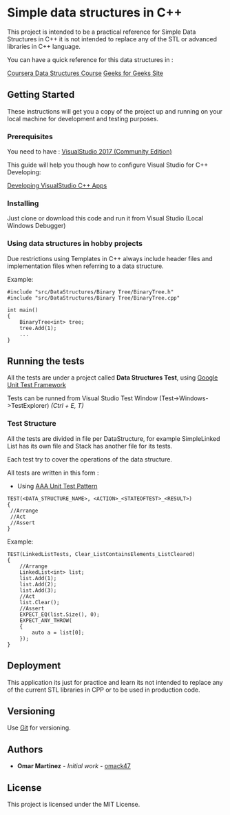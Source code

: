 # Simple data structures in C++
This project is intended to be a practical reference for Simple Data Structures in C++ it is not intended to replace any of the STL or advanced libraries in C++ language.

You can have a quick reference for this data structures in :

[Coursera Data Structures Course](https://www.coursera.org/learn/data-structures)
[Geeks for Geeks Site](https://www.geeksforgeeks.org/data-structures/)

## Getting Started

These instructions will get you a copy of the project up and running on your local machine for development and testing purposes. 

### Prerequisites

You need to have :
[VisualStudio 2017 (Community Edition)](https://visualstudio.microsoft.com/)

This guide will help you though how to configure Visual Studio for C++ Developing:

[Developing VisualStudio C++ Apps](https://blogs.msdn.microsoft.com/vcblog/2017/04/21/getting-started-with-visual-studio-for-c-and-cpp-development/)

### Installing

Just clone or download this code and run it from Visual Studio (Local Windows Debugger)

### Using data structures in hobby projects

Due restrictions using Templates in C++ always include header files and implementation files when referring to a data structure.

Example:

    #include "src/DataStructures/Binary Tree/BinaryTree.h"
    #include "src/DataStructures/Binary Tree/BinaryTree.cpp"

    int main()
    {
	    BinaryTree<int> tree;
	    tree.Add(1);
	    ...
	}
    

## Running the tests

All the tests are under a project called **Data Structures Test**, using [Google Unit Test Framework](https://github.com/google/googletest)

Tests can be runned from Visual Studio Test Window (Test->Windows->TestExplorer) *(Ctrl + E, T)*

### Test Structure

All the tests are divided in file per DataStructure, for example SimpleLinked List has its own file and Stack has another file for its tests.

Each test try to cover the operations of the data structure.

All tests are written in this form :

 - Using [AAA Unit Test Pattern](https://msdn.microsoft.com/en-us/library/hh694602.aspx)
```
TEST(<DATA_STRUCTURE_NAME>, <ACTION>_<STATEOFTEST>_<RESULT>)
{
 //Arrange
 //Act
 //Assert
}
```
Example:
```
TEST(LinkedListTests, Clear_ListContainsElements_ListCleared) 
{
	//Arrange
	LinkedList<int> list;
	list.Add(1);
	list.Add(2);
	list.Add(3);
	//Act
	list.Clear();
	//Assert	
	EXPECT_EQ(list.Size(), 0);
	EXPECT_ANY_THROW(
	{
		auto a = list[0];
	});
}
```

## Deployment

This application its just for practice and learn its not intended to replace any of the current STL libraries in CPP or to be used in production code.

## Versioning

Use [Git](https://git-scm.com/) for versioning. 

## Authors

* **Omar Martinez** - *Initial work* - [omack47](https://github.com/Omarmtz)

## License

This project is licensed under the MIT License.





